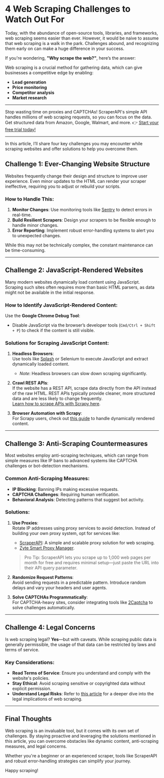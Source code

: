 # 4 Web Scraping Challenges to Watch Out For

Today, with the abundance of open-source tools, libraries, and frameworks, web scraping seems easier than ever. However, it would be naive to assume that web scraping is a walk in the park. Challenges abound, and recognizing them early on can make a huge difference in your success.

If you're wondering, **"Why scrape the web?"**, here’s the answer:  

Web scraping is a crucial method for gathering data, which can give businesses a competitive edge by enabling:

- **Lead generation**  
- **Price monitoring**  
- **Competitor analysis**  
- **Market research**

---

Stop wasting time on proxies and CAPTCHAs! ScraperAPI's simple API handles millions of web scraping requests, so you can focus on the data. Get structured data from Amazon, Google, Walmart, and more. 👉 [Start your free trial today!](https://bit.ly/Scraperapi)

---

In this article, I’ll share four key challenges you may encounter while scraping websites and offer solutions to help you overcome them.

## Challenge 1: Ever-Changing Website Structure

Websites frequently change their design and structure to improve user experience. Even minor updates to the HTML can render your scraper ineffective, requiring you to adjust or rebuild your scripts.

### How to Handle This:
1. **Monitor Changes**: Use monitoring tools like [Sentry](https://sentry.io/) to detect errors in real-time.  
2. **Build Resilient Scrapers**: Design your scrapers to be flexible enough to handle minor changes.  
3. **Error Reporting**: Implement robust error-handling systems to alert you to unexpected changes.

While this may not be technically complex, the constant maintenance can be time-consuming.

---

## Challenge 2: JavaScript-Rendered Websites

Many modern websites dynamically load content using JavaScript. Scraping such sites often requires more than basic HTML parsers, as data might not be available in the initial response.

### How to Identify JavaScript-Rendered Content:
Use the **Google Chrome Debug Tool**:
- Disable JavaScript via the browser’s developer tools (`Cmd/Ctrl + Shift + P`) to check if the content is still visible.

### Solutions for Scraping JavaScript Content:
1. **Headless Browsers**:  
   Use tools like [Splash](https://splash.readthedocs.io/en/stable/faq.html) or Selenium to execute JavaScript and extract dynamically loaded content.  
   - *Note*: Headless browsers can slow down scraping significantly.

2. **Crawl REST APIs**:  
   If the website has a REST API, scrape data directly from the API instead of the raw HTML. REST APIs typically provide cleaner, more structured data and are less likely to change frequently.  
   [Learn how to scrape APIs with Scrapy here](https://medium.com/@geneng/web-crawling-made-easy-with-scrapy-and-rest-api-ed993e84abd3).

3. **Browser Automation with Scrapy**:  
   For Scrapy users, check out [this guide](https://towardsdatascience.com/how-to-execute-javascript-with-scrapy-1c5ef8f17981) to handle dynamically rendered content.

---

## Challenge 3: Anti-Scraping Countermeasures

Most websites employ anti-scraping techniques, which can range from simple measures like IP bans to advanced systems like CAPTCHA challenges or bot-detection mechanisms.

### Common Anti-Scraping Measures:
- **IP Blocking**: Banning IPs making excessive requests.  
- **CAPTCHA Challenges**: Requiring human verification.  
- **Behavioral Analysis**: Detecting patterns that suggest bot activity.

### Solutions:
1. **Use Proxies**:  
   Rotate IP addresses using proxy services to avoid detection. Instead of building your own proxy system, opt for services like:
   - [ScraperAPI](https://bit.ly/Scraperapi): A simple and scalable proxy solution for web scraping.  
   - [Zyte Smart Proxy Manager](https://www.zyte.com/smart-proxy-manager/).  

   > Pro Tip: ScraperAPI lets you scrape up to 1,000 web pages per month for free and requires minimal setup—just paste the URL into their API query parameter.

2. **Randomize Request Patterns**:  
   Avoid sending requests in a predictable pattern. Introduce random delays and vary your headers and user agents.

3. **Solve CAPTCHAs Programmatically**:  
   For CAPTCHA-heavy sites, consider integrating tools like [2Captcha](https://2captcha.com/) to solve challenges automatically.

---

## Challenge 4: Legal Concerns

Is web scraping legal? **Yes**—but with caveats. While scraping public data is generally permissible, the usage of that data can be restricted by laws and terms of service.

### Key Considerations:
- **Read Terms of Service**: Ensure you understand and comply with the website's policies.  
- **Stay Ethical**: Avoid scraping sensitive or copyrighted data without explicit permission.  
- **Understand Legal Risks**: Refer to [this article](https://benbernardblog.com/web-scraping-and-crawling-are-perfectly-legal-right/) for a deeper dive into the legal implications of web scraping.

---

## Final Thoughts

Web scraping is an invaluable tool, but it comes with its own set of challenges. By staying proactive and leveraging the solutions mentioned in this article, you can overcome obstacles like dynamic content, anti-scraping measures, and legal concerns.  

Whether you're a beginner or an experienced scraper, tools like ScraperAPI and robust error-handling strategies can simplify your journey.

Happy scraping!
